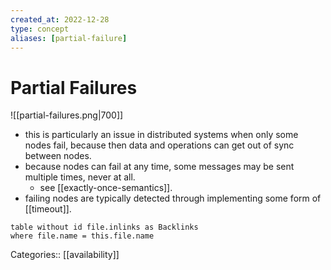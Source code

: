 ```yaml
---
created_at: 2022-12-28
type: concept
aliases: [partial-failure]
---
```


# Partial Failures

![[partial-failures.png|700]]

- this is particularly an issue in distributed systems when only some nodes fail, because then data and operations can get out of sync between nodes.
- because nodes can fail at any time, some messages may be sent multiple times, never at all.
	- see [[exactly-once-semantics]].
- failing nodes are typically detected through implementing some form of [[timeout]].

```dataview
table without id file.inlinks as Backlinks
where file.name = this.file.name
```

Categories:: [[availability]]
